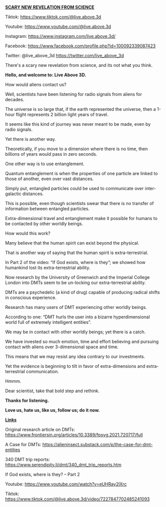 **<u>SCARY NEW REVELATION FROM SCIENCE</u>**

Tiktok: <https://www.tiktok.com/@live.above.3d>

Youtube: <https://www.youtube.com/@live.above.3d>

Instagram: <https://www.instagram.com/live.above.3d/>

Facebook: <https://www.facebook.com/profile.php?id=100092339087423>

Twitter: @live\_above\_3d <https://twitter.com/live_above_3d>

There's a scary new revelation from science, and its not what you think.

**Hello, and welcome to: Live Above 3D.**

How would aliens contact us?

Well, scientists have been listening for radio signals from aliens for
decades.

The universe is so large that, if the earth represented the universe,
then a 1-hour flight represents 2 billion light years of travel.

It seems like this kind of journey was never meant to be made, even by
radio signals.

Yet there is another way.

Theoretically, if you move to a dimension where there is no time, then
billions of years would pass in zero seconds.

One other way is to use entanglement.

Quantum entanglement is when the properties of one particle are linked
to those of another, even over vast distances.

Simply put, entangled particles could be used to communicate over
inter-galactic distances.

This is possible, even though scientists swear that there is no transfer
of information between entangled particles.

Extra-dimensional travel and entanglement make it possible for humans to
be contacted by other worldly beings.

How would this work?

Many believe that the human spirit can exist beyond the physical.

That is another way of saying that the human spirit is
extra-terrestrial.

In Part 2 of the video: “If God exists, where is they”; we showed how
humankind lost its extra-terrestrial ability.

Now research by the University of Greenwich and the Imperial College
London into DMTs seem to be un-locking our extra-terrestrial ability.

DMTs are a psychedelic (a kind of drug) capable of producing radical
shifts in conscious experience.

Research has many users of DMT experiencing other worldly beings.

According to one: “DMT hurls the user into a bizarre hyperdimensional
world full of extremely intelligent entities”.

We may be in contact with other worldly beings; yet there is a catch.

We have invested so much emotion, time and effort believing and pursuing
contact with aliens over 3-dimensional space and time.

This means that we may resist any idea contrary to our investments.

Yet the evidence is beginning to tilt in favor of extra-dimensions and
extra-terrestrial communication.

Hmmm.

Dear scientist, take that bold step and rethink.

**Thanks for listening.**

**Love us, hate us, like us, follow us; do it now.**

**<u>Links</u>**

Original research article on DMTs:
<https://www.frontiersin.org/articles/10.3389/fpsyg.2021.720717/full>

A Case for DMTs:
<https://alieninsect.substack.com/p/the-case-for-dmt-entities>

340 DMT trip reports:
<https://www.serendipity.li/dmt/340_dmt_trip_reports.htm>

If God exists, where is they? – Part 2

Youtube: <https://www.youtube.com/watch?v=eUHRay2lXrc>

Tiktok:
<https://www.tiktok.com/@live.above.3d/video/7227847702485241093>
